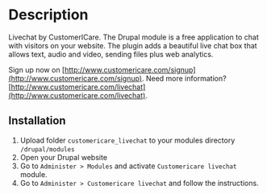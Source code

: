 
# Description
Livechat by CustomerICare. The Drupal module is a free application to chat with visitors on your website.
The plugin adds a beautiful live chat box that allows text, audio and video, sending files plus web analytics.

Sign up now on [http://www.customericare.com/signup](http://www.customericare.com/signup).
Need more information? [http://www.customericare.com/livechat](http://www.customericare.com/livechat).

## Installation
1. Upload folder `customericare_livechat` to your modules directory `/drupal/modules`
2. Open your Drupal website
3. Go to `Administer > Modules` and activate `Customericare livechat` module.
4. Go to `Administer > Customericare livechat` and follow the instructions.

